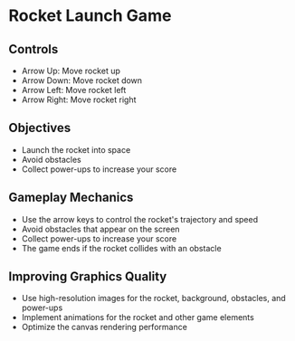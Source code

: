 # Rocket Launch Game

## Controls
- Arrow Up: Move rocket up
- Arrow Down: Move rocket down
- Arrow Left: Move rocket left
- Arrow Right: Move rocket right

## Objectives
- Launch the rocket into space
- Avoid obstacles
- Collect power-ups to increase your score

## Gameplay Mechanics
- Use the arrow keys to control the rocket's trajectory and speed
- Avoid obstacles that appear on the screen
- Collect power-ups to increase your score
- The game ends if the rocket collides with an obstacle

## Improving Graphics Quality
- Use high-resolution images for the rocket, background, obstacles, and power-ups
- Implement animations for the rocket and other game elements
- Optimize the canvas rendering performance
